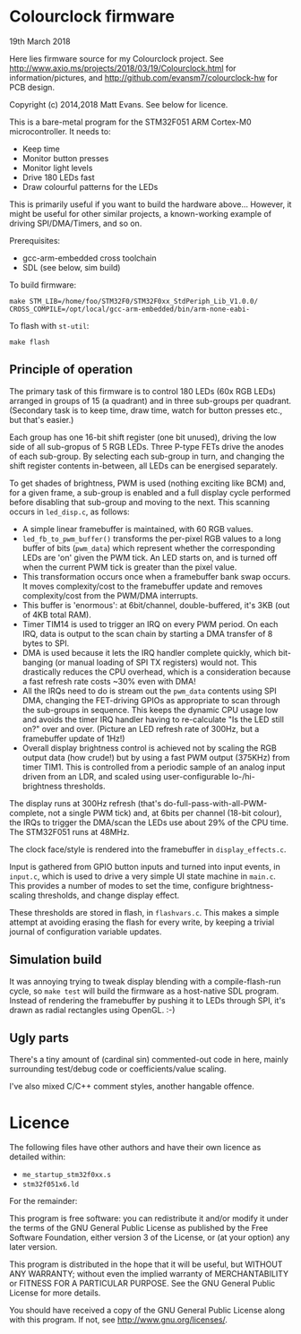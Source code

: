 Colourclock firmware
====================

19th March 2018

Here lies firmware source for my Colourclock project.  See <http://www.axio.ms/projects/2018/03/19/Colourclock.html> for information/pictures, and <http://github.com/evansm7/colourclock-hw> for PCB design.

Copyright (c) 2014,2018 Matt Evans.  See below for licence.

This is a bare-metal program for the STM32F051 ARM Cortex-M0 microcontroller.  It needs to:

* Keep time
* Monitor button presses
* Monitor light levels
* Drive 180 LEDs fast
* Draw colourful patterns for the LEDs

This is primarily useful if you want to build the hardware above...  However, it might be useful for other similar projects, a known-working example of driving SPI/DMA/Timers, and so on.

Prerequisites:

* gcc-arm-embedded cross toolchain
* SDL (see below, sim build)

To build firmware:

`
make STM_LIB=/home/foo/STM32F0/STM32F0xx_StdPeriph_Lib_V1.0.0/ CROSS_COMPILE=/opt/local/gcc-arm-embedded/bin/arm-none-eabi-
`

To flash with ```st-util```:

`
make flash
`


Principle of operation
----------------------

The primary task of this firmware is to control 180 LEDs (60x RGB LEDs) arranged in groups of 15 (a quadrant) and in three sub-groups per quadrant.  (Secondary task is to keep time, draw time, watch for button presses etc., but that's easier.)

Each group has one 16-bit shift register (one bit unused), driving the low side of all sub-gropus of 5 RGB LEDs.  Three P-type FETs drive the anodes of each sub-group.  By selecting each sub-group in turn, and changing the shift register contents in-between, all LEDs can be energised separately.

To get shades of brightness, PWM is used (nothing exciting like BCM) and, for a given frame, a sub-group is enabled and a full display cycle performed before disabling that sub-group and moving to the next.  This scanning occurs in ```led_disp.c```, as follows:

* A simple linear framebuffer is maintained, with 60 RGB values.
* ```led_fb_to_pwm_buffer()``` transforms the per-pixel RGB values to a long buffer of bits (```pwm_data```) which represent whether the corresponding LEDs are 'on' given the PWM tick.  An LED starts on, and is turned off when the current PWM tick is greater than the pixel value.
 * This transformation occurs once when a framebuffer bank swap occurs.  It moves complexity/cost to the framebuffer update and removes complexity/cost from the PWM/DMA interrupts.
 * This buffer is 'enormous': at 6bit/channel, double-buffered, it's 3KB (out of 4KB total RAM).
* Timer TIM14 is used to trigger an IRQ on every PWM period.  On each IRQ, data is output to the scan chain by starting a DMA transfer of 8 bytes to SPI.
 * DMA is used because it lets the IRQ handler complete quickly, which bit-banging (or manual loading of SPI TX registers) would not.  This drastically reduces the CPU overhead, which is a consideration because a fast refresh rate costs ~30% even with DMA!
* All the IRQs need to do is stream out the ```pwm_data``` contents using SPI DMA, changing the FET-driving GPIOs as appropriate to scan through the sub-groups in sequence.  This keeps the dynamic CPU usage low and avoids the timer IRQ handler having to re-calculate "Is the LED still on?" over and over.  (Picture an LED refresh rate of 300Hz, but a framebuffer update of 1Hz!)
* Overall display brightness control is achieved not by scaling the RGB output data (how crude!) but by using a fast PWM output (375KHz) from timer TIM1.  This is controlled from a periodic sample of an analog input driven from an LDR, and scaled using user-configurable lo-/hi-brightness thresholds.

The display runs at 300Hz refresh (that's do-full-pass-with-all-PWM-complete, not a single PWM tick) and, at 6bits per channel (18-bit colour), the IRQs to trigger the DMA/scan the LEDs use about 29% of the CPU time.  The STM32F051 runs at 48MHz.

The clock face/style is rendered into the framebuffer in ```display_effects.c```.

Input is gathered from GPIO button inputs and turned into input events, in ```input.c```, which is used to drive a very simple UI state machine in ```main.c```.  This provides a number of modes to set the time, configure brightness-scaling thresholds, and change display effect.

These thresholds are stored in flash, in ```flashvars.c```.  This makes a simple attempt at avoiding erasing the flash for every write, by keeping a trivial journal of configuration variable updates.


Simulation build
----------------

It was annoying trying to tweak display blending with a compile-flash-run cycle, so ```make test``` will build the firmware as a host-native SDL program.  Instead of rendering the framebuffer by pushing it to LEDs through SPI, it's drawn as radial rectangles using OpenGL.  :-)


Ugly parts
----------

There's a tiny amount of (cardinal sin) commented-out code in here, mainly surrounding test/debug code or coefficients/value scaling.

I've also mixed C/C++ comment styles, another hangable offence.


Licence
=======
The following files have other authors and have their own licence as detailed within:

* ```me_startup_stm32f0xx.s```
* ```stm32f051x6.ld```

For the remainder:

This program is free software: you can redistribute it and/or modify
it under the terms of the GNU General Public License as published by
the Free Software Foundation, either version 3 of the License, or
(at your option) any later version.

This program is distributed in the hope that it will be useful,
but WITHOUT ANY WARRANTY; without even the implied warranty of
MERCHANTABILITY or FITNESS FOR A PARTICULAR PURPOSE.  See the
GNU General Public License for more details.

You should have received a copy of the GNU General Public License
along with this program.  If not, see <http://www.gnu.org/licenses/>.